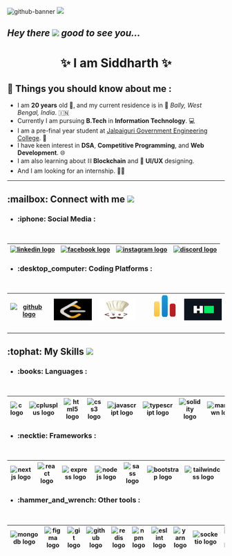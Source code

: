 ![github-banner](https://github.com/ATLAS2002/ATLAS2002/assets/123821746/81aaa4a4-317a-4695-aa2e-01bbf75a55be)
<a href="https://www.youtube.com/watch?v=dQw4w9WgXcQ"><img src="https://user-images.githubusercontent.com/73097560/115834477-dbab4500-a447-11eb-908a-139a6edaec5c.gif"></a>

<h2> <em>Hey there</em> <img src = "https://raw.githubusercontent.com/MartinHeinz/MartinHeinz/master/wave.gif" width = 30px><em>   good to see you...</em></h2>
<h1 align='center'>✨ I am Siddharth ✨</h1> 

## :star2: Things you should know about me :
- I am **20 years** old :boy:, and my current residence is in :round_pushpin: _Bally, West Bengal, India_. 🇮🇳
- Currently I am pursuing **B.Tech** in **Information Technology**. :computer:
- I am a pre-final year student at [Jalpaiguri Government Engineering College](https://en.wikipedia.org/wiki/Jalpaiguri_Government_Engineering_College). :school:
- I have keen interest in **DSA**, **Competitive Programming**, and **Web Development**. :globe_with_meridians:
- I am also learning about :chains: **Blockchain** and :art: **UI/UX** designing.
- And I am looking for an internship. :man_technologist:

<hr/>

<h2> :mailbox: Connect with me <img src='https://raw.githubusercontent.com/ShahriarShafin/ShahriarShafin/main/Assets/handshake.gif' width="100px"> </h2>

- <h3> :iphone: Social Media : </h3>
<br clear="both">
<div align="center">

| [<img src="https://raw.githubusercontent.com/maurodesouza/profile-readme-generator/master/src/assets/icons/social/linkedin/default.svg" alt="linkedin logo" title="Siddharth Biswas" width="110" height="50">](https://www.linkedin.com/in/siddharth-biswas-8380b422a)  | [<img src="https://raw.githubusercontent.com/maurodesouza/profile-readme-generator/master/src/assets/icons/social/facebook/default.svg" alt="facebook logo" title="Siddharth Biswas" width="110" height="50">](https://www.facebook.com/siddharth.biswas.796) |  [<img src="https://raw.githubusercontent.com/maurodesouza/profile-readme-generator/master/src/assets/icons/social/instagram/default.svg" alt="instagram logo" title="siddhartho_milos" width="110" height="50">](https://www.instagram.com/siddhartho_milos) |  [<img src="https://raw.githubusercontent.com/maurodesouza/profile-readme-generator/master/src/assets/icons/social/discord/default.svg" alt="discord logo" title="atlas_2002" width="110" height="50">](https://www.discordapp.com/users/670861379456073731) |
|---|---|---|---|
</div>

- <h3> :desktop_computer: Coding Platforms :</h3>
<br clear="both">
<div align="center">

| [<img src="https://raw.githubusercontent.com/rahulbanerjee26/githubAboutMeGenerator/main/icons/github.svg" alt="github logo" title="ATLAS2002" width="100" height="50">](https://www.github.com/ATLAS2002) | [<img src="leetcode-logo.svg" alt="leetcode logo" title="ATLAS2002" width="100" height="50">](https://www.leetcode.com/ATLAS2002) | [<img src="codechef-logo.svg" alt="leetcode logo" title="siddharthb2002" width="100" height="50">](https://www.codechef.com/users/siddharthb2002) | <img width="20" /> [<img src="codeforces-logo.svg" alt="leetcode logo" title="sid2002" width="50" height="50">](https://www.codeforces.com/profile/sid2002) <img width="20" /> | [<img src="hackerrank-logo.svg" alt="leetcode logo" title="ATLAS2002" width="100" height="50">](https://www.hackerrank.com/siddharth211102) |
|---|---|---|---|---|
</div>

<!-- <div align="center">
<a href = 'https://www.linkedin.com/in/siddharth-biswas-8380b422a'> 
  <img src="https://raw.githubusercontent.com/maurodesouza/profile-readme-generator/master/src/assets/icons/social/linkedin/default.svg" width="110" height="50" alt="linkedin logo" title="Siddharth Biswas" />
</a>
<a href = 'https://www.facebook.com/siddharth.biswas.796'> 
  <img src="https://raw.githubusercontent.com/maurodesouza/profile-readme-generator/master/src/assets/icons/social/facebook/default.svg" width="110" height="50" alt="facebook logo" title="Siddharth Biswas" />
</a>
<a href = 'https://www.instagram.com/siddhartho_milos'> 
  <img src="https://raw.githubusercontent.com/maurodesouza/profile-readme-generator/master/src/assets/icons/social/instagram/default.svg" width="110" height="50" alt="instagram logo" title="siddhartho_milos" />
</a>
<a href = 'https://www.discordapp.com/users/670861379456073731'> 
  <img src="https://raw.githubusercontent.com/maurodesouza/profile-readme-generator/master/src/assets/icons/social/discord/default.svg" width="110" height="50" alt="discord logo" title="atlas_2002" />
</a>
<a href = 'https://www.github.com/ATLAS2002'> 
  <img width = "110" height="50" alt="github logo" title="ATLAS2002" src="https://raw.githubusercontent.com/rahulbanerjee26/githubAboutMeGenerator/main/icons/github.svg"/>
</a>
</div> -->

<hr/>

<h2> :tophat: My Skills <img src = "https://media2.giphy.com/media/QssGEmpkyEOhBCb7e1/giphy.gif?cid=ecf05e47a0n3gi1bfqntqmob8g9aid1oyj2wr3ds3mg700bl&rid=giphy.gif" width = 32px> </h2>

- <h3> :books: Languages : </h3> 
<br clear="both">
<div align="center">
  
| <img src="https://cdn.jsdelivr.net/gh/devicons/devicon/icons/c/c-original.svg" height="50" width="100" alt="c logo"  /> | <img src="https://cdn.jsdelivr.net/gh/devicons/devicon/icons/cplusplus/cplusplus-original.svg" height="50" width="100" alt="cplusplus logo"  /> | <img src="https://cdn.jsdelivr.net/gh/devicons/devicon/icons/html5/html5-original.svg" height="50" width="100" alt="html5 logo"  /> | <img src="https://cdn.jsdelivr.net/gh/devicons/devicon/icons/css3/css3-original.svg" height="50" width="100" alt="css3 logo"  /> | <img src="https://cdn.jsdelivr.net/gh/devicons/devicon/icons/javascript/javascript-original.svg" height="50" width="100" alt="javascript logo"  /> | <img src="https://cdn.jsdelivr.net/gh/devicons/devicon/icons/typescript/typescript-original.svg" height="50" width="100" alt="typescript logo"  /> | <img src="https://skillicons.dev/icons?i=solidity" height="50" width="100" alt="solidity logo"  /> | <img src="https://skillicons.dev/icons?i=md" height="50" width="100" alt="markdown logo"  /> |
|---|---|---|---|---|---|---|---|
</div>

- <h3> :necktie: Frameworks :</h3>
<br clear="both">
<div align="center">
  
  | <img src="https://skillicons.dev/icons?i=nextjs" height="50" width="128" alt="nextjs logo"  /> | <img src="https://cdn.jsdelivr.net/gh/devicons/devicon/icons/react/react-original.svg" height="50" width="128" alt="react logo"  /> | <img src="https://skillicons.dev/icons?i=express" height="50" width="128" alt="express logo"  /> | <img src="https://cdn.jsdelivr.net/gh/devicons/devicon/icons/nodejs/nodejs-original.svg" height="50"  width="128" alt="nodejs logo"  /> | <img src="https://cdn.jsdelivr.net/gh/devicons/devicon/icons/sass/sass-original.svg" height="50" width="128" alt="sass logo"  /> | <img src="https://cdn.jsdelivr.net/gh/devicons/devicon/icons/bootstrap/bootstrap-original.svg" height="50" width="128" alt="bootstrap logo"  /> | <img src="https://cdn.simpleicons.org/tailwindcss/06B6D4" height="50" width="128" alt="tailwindcss logo"  /> |
  |---|---|---|---|---|---|---|
</div>

- <h3> :hammer_and_wrench: Other tools : </h3>
<br clear="both">
<div align="center">
  
| <img src="https://cdn.jsdelivr.net/gh/devicons/devicon/icons/mongodb/mongodb-original.svg" height="50" alt="mongodb logo"  /> | <img src="https://cdn.jsdelivr.net/gh/devicons/devicon/icons/figma/figma-original.svg" height="50" alt="figma logo"  /> | <img src="https://cdn.jsdelivr.net/gh/devicons/devicon/icons/git/git-original.svg" height="50" alt="git logo"  /> | <img src="https://skillicons.dev/icons?i=github" height="50" alt="github logo"  /> | <img src="https://cdn.jsdelivr.net/gh/devicons/devicon/icons/redis/redis-original.svg" height="50" alt="redis logo"  /> | <img src="https://cdn.jsdelivr.net/gh/devicons/devicon/icons/npm/npm-original-wordmark.svg" height="50" alt="npm logo"  /> | <img src="https://cdn.jsdelivr.net/gh/devicons/devicon/icons/eslint/eslint-original.svg" height="50" alt="eslint logo"  /> | <img src="https://cdn.jsdelivr.net/gh/devicons/devicon/icons/yarn/yarn-original.svg" height="50" alt="yarn logo"  /> | <img src="https://cdn.jsdelivr.net/gh/devicons/devicon/icons/socketio/socketio-original.svg" height="50" alt="socketio logo"  /> | <img src="https://skillicons.dev/icons?i=vite" height="50" alt="vite logo"  /> | <img src="https://cdn.jsdelivr.net/gh/devicons/devicon/icons/webpack/webpack-original.svg" height="50" alt="webpack logo"  /> | <img src="https://cdn.jsdelivr.net/gh/devicons/devicon/icons/babel/babel-original.svg" height="50" alt="babel logo"  /> | <img src="https://skillicons.dev/icons?i=vercel" height="50" alt="vercel logo"  /> | <img src="https://skillicons.dev/icons?i=postman" height="50" alt="postman logo"  /> | <img src="https://cdn.jsdelivr.net/gh/devicons/devicon/icons/vscode/vscode-original.svg" height="50" alt="vscode logo"  /> | <img src="https://skillicons.dev/icons?i=svg" height="50" alt="svg logo"  />
|---|---|---|---|---|---|---|---|---|---|---|---|---|---|---|---|
</div>

###
